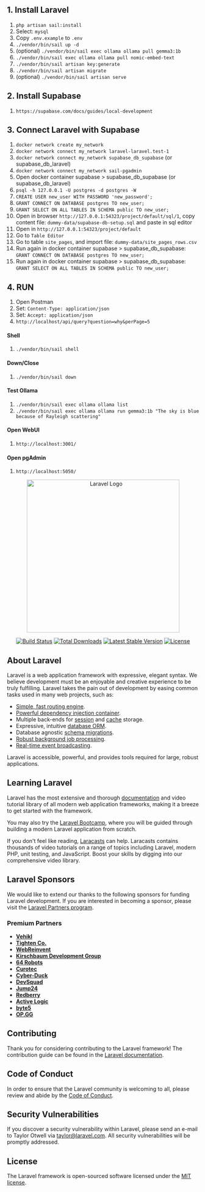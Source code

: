 ## 1. Install Laravel
1. ```php artisan sail:install```
1. Select: `mysql`
1. Copy `.env.example` to `.env`
1. ```./vendor/bin/sail up -d```
1. (optional) ```./vendor/bin/sail exec ollama ollama pull gemma3:1b```
1. ```./vendor/bin/sail exec ollama ollama pull nomic-embed-text```
1. ```./vendor/bin/sail artisan key:generate```
1. ```./vendor/bin/sail artisan migrate```
1. (optional) ```./vendor/bin/sail artisan serve```

## 2. Install Supabase
1. `https://supabase.com/docs/guides/local-development`

## 3. Connect Laravel with Supabase
1. ```docker network create my_network```
1. ```docker network connect my_network laravel-laravel.test-1```
1. ```docker network connect my_network supabase_db_supabase``` (or supabase_db_laravel)
1. ```docker network connect my_network sail-pgadmin```
1. Open docker container supabase > supabase_db_supabase (or supabase_db_laravel)
1. ```psql -h 127.0.0.1 -U postgres -d postgres -W```
1. ```CREATE USER new_user WITH PASSWORD 'new_password';```
1. ```GRANT CONNECT ON DATABASE postgres TO new_user;```
1. ```GRANT SELECT ON ALL TABLES IN SCHEMA public TO new_user;```
1. Open in browser `http://127.0.0.1:54323/project/default/sql/1`, copy content file: `dummy-data/supabase-db-setup.sql` and paste in sql editor
1. Open in `http://127.0.0.1:54323/project/default`
1. Go to `Table Editor`
1. Go to table `site_pages`, and import file: `dummy-data/site_pages_rows.csv`
1. Run again in docker container supabase > supabase_db_supabase: ```GRANT CONNECT ON DATABASE postgres TO new_user;```
1. Run again in docker container supabase > supabase_db_supabase: ```GRANT SELECT ON ALL TABLES IN SCHEMA public TO new_user;```

## 4. RUN
1. Open Postman
1. Set: `Content-Type: application/json`
1. Set: `Accept: application/json`
1. `http://localhost/api/query?question=why&perPage=5`


#### Shell
1. ```./vendor/bin/sail shell```

#### Down/Close
1. ```./vendor/bin/sail down```

#### Test Ollama
1. ```./vendor/bin/sail exec ollama ollama list```
1. ```./vendor/bin/sail exec ollama ollama run gemma3:1b "The sky is blue because of Rayleigh scattering"```

#### Open WebUI
1. ```http://localhost:3001/```

#### Open pgAdmin
1. ```http://localhost:5050/```





<p align="center"><a href="https://laravel.com" target="_blank"><img src="https://raw.githubusercontent.com/laravel/art/master/logo-lockup/5%20SVG/2%20CMYK/1%20Full%20Color/laravel-logolockup-cmyk-red.svg" width="400" alt="Laravel Logo"></a></p>

<p align="center">
<a href="https://github.com/laravel/framework/actions"><img src="https://github.com/laravel/framework/workflows/tests/badge.svg" alt="Build Status"></a>
<a href="https://packagist.org/packages/laravel/framework"><img src="https://img.shields.io/packagist/dt/laravel/framework" alt="Total Downloads"></a>
<a href="https://packagist.org/packages/laravel/framework"><img src="https://img.shields.io/packagist/v/laravel/framework" alt="Latest Stable Version"></a>
<a href="https://packagist.org/packages/laravel/framework"><img src="https://img.shields.io/packagist/l/laravel/framework" alt="License"></a>
</p>

## About Laravel

Laravel is a web application framework with expressive, elegant syntax. We believe development must be an enjoyable and creative experience to be truly fulfilling. Laravel takes the pain out of development by easing common tasks used in many web projects, such as:

- [Simple, fast routing engine](https://laravel.com/docs/routing).
- [Powerful dependency injection container](https://laravel.com/docs/container).
- Multiple back-ends for [session](https://laravel.com/docs/session) and [cache](https://laravel.com/docs/cache) storage.
- Expressive, intuitive [database ORM](https://laravel.com/docs/eloquent).
- Database agnostic [schema migrations](https://laravel.com/docs/migrations).
- [Robust background job processing](https://laravel.com/docs/queues).
- [Real-time event broadcasting](https://laravel.com/docs/broadcasting).

Laravel is accessible, powerful, and provides tools required for large, robust applications.

## Learning Laravel

Laravel has the most extensive and thorough [documentation](https://laravel.com/docs) and video tutorial library of all modern web application frameworks, making it a breeze to get started with the framework.

You may also try the [Laravel Bootcamp](https://bootcamp.laravel.com), where you will be guided through building a modern Laravel application from scratch.

If you don't feel like reading, [Laracasts](https://laracasts.com) can help. Laracasts contains thousands of video tutorials on a range of topics including Laravel, modern PHP, unit testing, and JavaScript. Boost your skills by digging into our comprehensive video library.

## Laravel Sponsors

We would like to extend our thanks to the following sponsors for funding Laravel development. If you are interested in becoming a sponsor, please visit the [Laravel Partners program](https://partners.laravel.com).

### Premium Partners

- **[Vehikl](https://vehikl.com/)**
- **[Tighten Co.](https://tighten.co)**
- **[WebReinvent](https://webreinvent.com/)**
- **[Kirschbaum Development Group](https://kirschbaumdevelopment.com)**
- **[64 Robots](https://64robots.com)**
- **[Curotec](https://www.curotec.com/services/technologies/laravel/)**
- **[Cyber-Duck](https://cyber-duck.co.uk)**
- **[DevSquad](https://devsquad.com/hire-laravel-developers)**
- **[Jump24](https://jump24.co.uk)**
- **[Redberry](https://redberry.international/laravel/)**
- **[Active Logic](https://activelogic.com)**
- **[byte5](https://byte5.de)**
- **[OP.GG](https://op.gg)**

## Contributing

Thank you for considering contributing to the Laravel framework! The contribution guide can be found in the [Laravel documentation](https://laravel.com/docs/contributions).

## Code of Conduct

In order to ensure that the Laravel community is welcoming to all, please review and abide by the [Code of Conduct](https://laravel.com/docs/contributions#code-of-conduct).

## Security Vulnerabilities

If you discover a security vulnerability within Laravel, please send an e-mail to Taylor Otwell via [taylor@laravel.com](mailto:taylor@laravel.com). All security vulnerabilities will be promptly addressed.

## License

The Laravel framework is open-sourced software licensed under the [MIT license](https://opensource.org/licenses/MIT).
